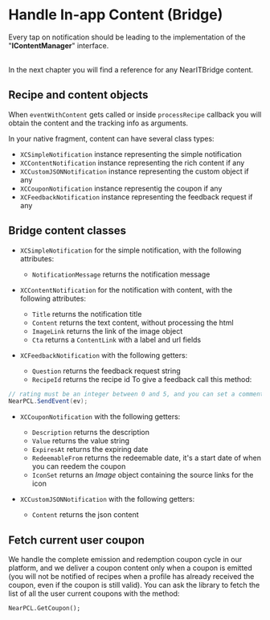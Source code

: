 # Handle In-app Content (Bridge)

Every tap on notification should be leading to the implementation of the "**IContentManager**" interface.<br>

<br>In the next chapter you will find a reference for any NearITBridge content.


## Recipe and content objects

When `eventWithContent` gets called or inside `processRecipe` callback you will obtain the content and the tracking info as arguments. 

In your native fragment, content can have several class types:

- `XCSimpleNotification` instance representing the simple notification
- `XCContentNotification` instance representing the rich content if any
- `XCCustomJSONNotification` instance representing the custom object if any
- `XCCouponNotification` instance representig the coupon if any
- `XCFeedbackNotification` instance representing the feedback request if any

   
## Bridge content classes
- `XCSimpleNotification` for the simple notification, with the following attributes:
    - `NotificationMessage` returns the notification message

- `XCContentNotification` for the notification with content, with the following attributes:
    - `Title` returns the notification title
    - `Content` returns the text content, without processing the html
    - `ImageLink` returns the link of the image object
    - `Cta` returns a `ContentLink` with a label and url fields

- `XCFeedbackNotification` with the following getters:
    - `Question` returns the feedback request string
    - `RecipeId` returns the recipe id
To give a feedback call this method:

```csharp
// rating must be an integer between 0 and 5, and you can set a comment string.
NearPCL.SendEvent(ev);
```


- `XCCouponNotification` with the following getters:
    - `Description` returns the description
    - `Value` returns the value string
    - `ExpiresAt` returns the expiring date
    - `RedeemableFrom` returns the redeemable date, it's a start date of when you can reedem the coupon
    - `IconSet` returns an *Image* object containing the source links for the icon

- `XCCustomJSONNotification` with the following getters:
    - `Content` returns the json content

## Fetch current user coupon

We handle the complete emission and redemption coupon cycle in our platform, and we deliver a coupon content only when a coupon is emitted (you will not be notified of recipes when a profile has already received the coupon, even if the coupon is still valid).
You can ask the library to fetch the list of all the user current coupons with the method:
```
NearPCL.GetCoupon();
```
